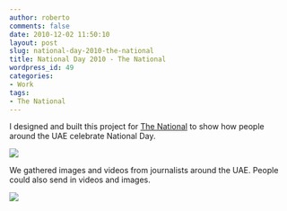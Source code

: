 ```yaml
---
author: roberto
comments: false
date: 2010-12-02 11:50:10
layout: post
slug: national-day-2010-the-national
title: National Day 2010 - The National
wordpress_id: 49
categories:
- Work
tags:
- The National
---
```


I designed and built this project for [The National](http://www.thenational.ae/news/uae-news/images-and-videos-from-national-day-2010) to show how people around the UAE celebrate National Day.



[![](http://www.robertocarroll.com/wp-content/uploads/2010/12/nationalday1-580.jpg)](http://www.robertocarroll.com/2010/12/02/national-day-2010-the-national/nationalday1-580/)

We gathered images and videos from journalists around the UAE. People could also send in videos and images.  

[![](http://www.robertocarroll.com/wp-content/uploads/2010/12/nationalday2-580.jpg)](http://www.robertocarroll.com/2010/12/02/national-day-2010-the-national/nationalday2-580/)


